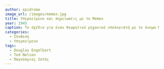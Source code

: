 ```yaml
---
author: epidrome
image_url: /images/memex.jpg
title: Υπερκείμενο και σημείωσεις με το Memex
year: 1945
caption: Το σχέδιο για έναν θεωρητικό μηχανικό υπολογιστή με το όνομα Memex, που επέτρεπε την ανάκτηση πληροφορίας από βιβλιοθήκες περιεχομένου σε ένα γραφείο, θεωρείται το αρχικό θεωρητικό πλαίσιο για το υπερκείμενο και το διαδίκτυο.
categories:
  - Σύνθεση
  - Υπερκείμενο
tags:
  - Douglas Engelbart
  - Ted Nelson
  - Παγκόσμιος Ιστός
---
```

